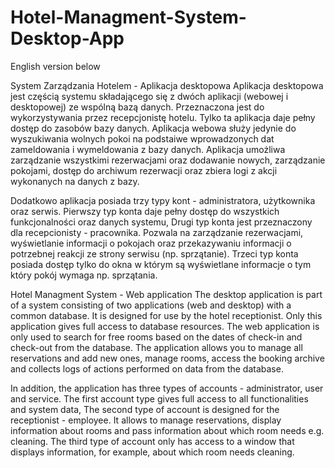 # Hotel-Managment-System-Desktop-App


English version below


System Zarządzania Hotelem - Aplikacja desktopowa
  Aplikacja desktopowa jest częścią systemu składającego się z dwóch aplikacji (webowej i desktopowej) ze wspólną bazą danych.
  Przeznaczona jest do wykorzystywania przez recepcjonistę hotelu.
  Tylko ta aplikacja daje pełny dostęp do zasobów bazy danych. Aplikacja webowa służy jedynie do wyszukiwania wolnych pokoi 
  na podstaiwe wprowadzonych dat zameldowania i wymeldowania z bazy danych. 
  Aplikacja umożliwa zarządzanie wszystkimi rezerwacjami oraz dodawanie nowych, zarządzanie pokojami, dostęp do archiwum rezerwacji
  oraz zbiera logi z akcji wykonanych na danych z bazy.
  
  Dodatkowo aplikacja posiada trzy typy kont - administratora, użytkownika oraz serwis.
  Pierwszy typ konta daje pełny dostęp do wszystkich funkcjonalności oraz danych systemu,
  Drugi typ konta jest przeznaczony dla recepcionisty - pracownika. Pozwala na zarządzanie rezerwacjami, wyświetlanie informacji
  o pokojach oraz przekazywaniu informacji o potrzebnej reakcji ze strony serwisu (np. sprzątanie).
  Trzeci typ konta posiada dostęp tylko do okna w którym są wyświetlane informacje o tym który pokój wymaga np. sprzątania.
  
  
Hotel Managment System - Web application
  The desktop application is part of a system consisting of two applications (web and desktop) with a common database.
  It is designed for use by the hotel receptionist.
  Only this application gives full access to database resources. The web application is only used to search for free rooms
  based on the dates of check-in and check-out from the database.
  The application allows you to manage all reservations and add new ones, manage rooms, access the booking archive
  and collects logs of actions performed on data from the database.
  
  In addition, the application has three types of accounts - administrator, user and service.
  The first account type gives full access to all functionalities and system data,
  The second type of account is designed for the receptionist - employee. It allows to manage reservations, display information
  about rooms and pass information about which room needs e.g. cleaning.
  The third type of account only has access to a window that displays information, for example, about which room needs cleaning.
